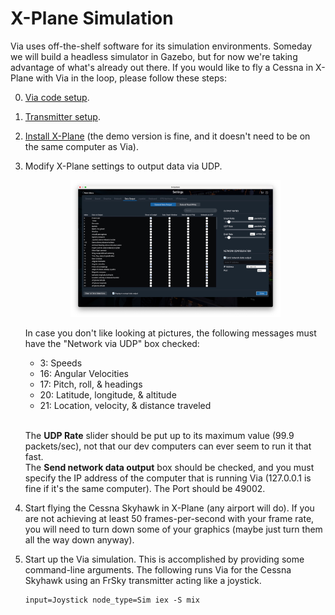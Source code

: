# X-Plane Simulation

Via uses off-the-shelf software for its simulation environments. Someday we will build a headless simulator in Gazebo, but for now we're taking advantage of what's already out there. If you would like to fly a Cessna in X-Plane with Via in the loop, please follow these steps:

0.  [Via code setup](../dev/setup.md).
1.  [Transmitter setup](transmitter.md).
2.  [Install X-Plane](https://www.x-plane.com/desktop/try-it/) (the demo version is fine, and it doesn't need to be on the same computer as Via).
3.  Modify X-Plane settings to output data via UDP. <p align="center"><img src="../resources/xplane_data_output.jpg" width="70%"></p>
    In case you don't like looking at pictures, the following messages must have the "Network via UDP" box checked:
    *   3: Speeds
    *   16: Angular Velocities
    *   17: Pitch, roll, & headings
    *   20: Latitude, longitude, & altitude
    *   21: Location, velocity, & distance traveled

    <br>The **UDP Rate** slider should be put up to its maximum value (99.9 packets/sec), not that our dev computers can ever seem to run it that fast.
    <br>The **Send network data output** box should be checked, and you must specify the IP address of the computer that is running Via (127.0.0.1 is fine if it's the same computer). The Port should be 49002.
4.  Start flying the Cessna Skyhawk in X-Plane (any airport will do). If you are not achieving at least 50 frames-per-second with your frame rate, you will need to turn down some of your graphics (maybe just turn them all the way down anyway).
5.  Start up the Via simulation. This is accomplished by providing some command-line arguments. The following runs Via for the Cessna Skyhawk using an FrSky transmitter acting like a joystick.

    ```
    input=Joystick node_type=Sim iex -S mix
    ```